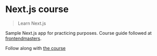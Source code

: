 # Next.js course
> Learn Next.js

Sample Next.js app for practicing purposes. Course guide followed at [frontendmasters](https://frontendmasters.com/courses/next-js/).

Follow along with [the course](https://hendrixer.github.io/nextjs-course/)
